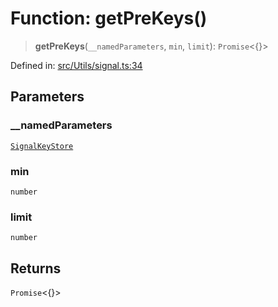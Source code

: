 # Function: getPreKeys()

> **getPreKeys**(`__namedParameters`, `min`, `limit`): `Promise`\<\{\}\>

Defined in: [src/Utils/signal.ts:34](https://github.com/Fokusdotid/bail/blob/043003e0dc220c8f52aef36f90c7026f3a192427/src/Utils/signal.ts#L34)

## Parameters

### \_\_namedParameters

[`SignalKeyStore`](../type-aliases/SignalKeyStore.md)

### min

`number`

### limit

`number`

## Returns

`Promise`\<\{\}\>
